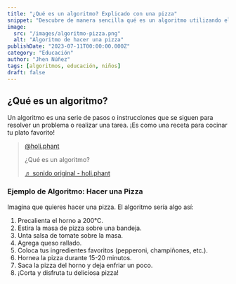 ```yaml
---
title: "¿Qué es un algoritmo? Explicado con una pizza"
snippet: "Descubre de manera sencilla qué es un algoritmo utilizando el ejemplo de cómo hacer una pizza."
image:
  src: "/images/algoritmo-pizza.png"
  alt: "Algoritmo de hacer una pizza"
publishDate: "2023-07-11T00:00:00.000Z"
category: "Educación"
author: "Jhen Núñez"
tags: [algoritmos, educación, niños]
draft: false
---
```


## ¿Qué es un algoritmo?

Un algoritmo es una serie de pasos o instrucciones que se siguen para resolver un problema o realizar una tarea. ¡Es como una receta para cocinar tu plato favorito!

<blockquote class="tiktok-embed" cite="https://www.tiktok.com/@holi.phant/video/7386394814163717381" data-video-id="7386394814163717381" style="max-width: 605px;min-width: 325px;">
  <section>
    <a target="_blank" title="@holi.phant" href="https://www.tiktok.com/@holi.phant?refer=embed">@holi.phant</a>
    <p>¿Qué es un algoritmo?</p>
    <a target="_blank" title="♬ sonido original - holi.phant" href="https://www.tiktok.com/music/sonido-original-7386394860498356997?refer=embed">♬ sonido original - holi.phant</a>
  </section>
</blockquote>
<script async src="https://www.tiktok.com/embed.js"></script>

### Ejemplo de Algoritmo: Hacer una Pizza

Imagina que quieres hacer una pizza. El algoritmo sería algo así:

1. Precalienta el horno a 200°C.
2. Estira la masa de pizza sobre una bandeja.
3. Unta salsa de tomate sobre la masa.
4. Agrega queso rallado.
5. Coloca tus ingredientes favoritos (pepperoni, champiñones, etc.).
6. Hornea la pizza durante 15-20 minutos.
7. Saca la pizza del horno y deja enfriar un poco.
8. ¡Corta y disfruta tu deliciosa pizza!
